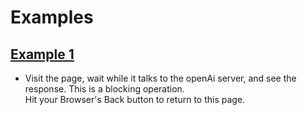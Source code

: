 # Examples


## [Example 1](./example1/index.php) 
  * Visit the page, wait while it talks to the openAi server, and see the response. 
    This is a blocking operation.
    <br>
    Hit your Browser's Back button to return to this page.

